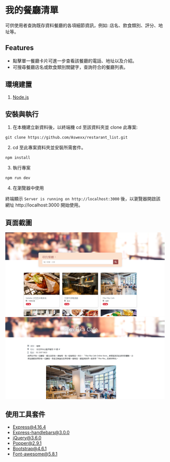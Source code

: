 # 我的餐廳清單

可供使用者查詢既存資料餐廳的各項細節資訊，例如: 店名、飲食類別、評分、地址等。

## Features

- 點擊單一餐廳卡片可進一步查看該餐廳的電話、地址以及介紹。
- 可搜尋餐廳店名或飲食類別關鍵字，查詢符合的餐廳列表。

## 環境建置

1. [Node.js](https://nodejs.org/en/)

## 安裝與執行

1. 在本機建立新資料後，以終端機 cd 至該資料夾並 clone 此專案:

```
git clone https://github.com/Aswexx/restarant_list.git
```

2. cd 至此專案資料夾並安裝所需套件。

```
npm install
```

3. 執行專案

```
npm run dev
```

4. 在瀏覽器中使用

終端顯示 `Server is running on http://localhost:3000` 後，以瀏覽器開啟該網址 http://localhost:3000 開始使用。

## 頁面截圖

![首頁](https://github.com/Aswexx/restarant_list/blob/main/public/images/index.png)
![詳細](https://github.com/Aswexx/restarant_list/blob/main/public/images/detail.png)

## 使用工具套件

- Express@4.16.4
- Express-handlebars@3.0.0
- jQuery@3.6.0
- Popper@2.9.1
- Bootstrap@4.6.1
- Font-awesome@5.8.1

